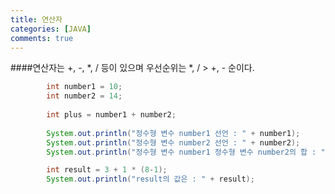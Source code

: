 ```yaml
---
title: 연산자
categories: [JAVA]
comments: true
---
```


####연산자는 +, -, *, / 등이 있으며 우선순위는 *, / > +, - 순이다.

```JAVA
        int number1 = 10;
		int number2 = 14;
		
		int plus = number1 + number2;
		
		System.out.println("정수형 변수 number1 선언 : " + number1);
		System.out.println("정수형 변수 number2 선언 : " + number2);
		System.out.println("정수형 변수 number1 정수형 변수 number2의 합 : " + plus);
```		
```JAVA
		int result = 3 + 1 * (8-1);
		System.out.println("result의 값은 : " + result);
```
